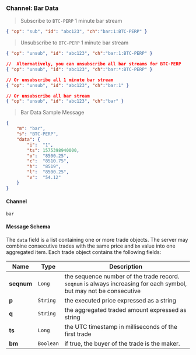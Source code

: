 ### Channel: Bar Data 

> Subscribe to `BTC-PERP` 1 minute bar stream

```json
{ "op": "sub", "id": "abc123", "ch":"bar:1:BTC-PERP" }
```

> Unsubscribe to `BTC-PERP` 1 minute bar stream

```json
{ "op": "unsub", "id": "abc123", "ch":"bar:1:BTC-PERP" }

//  Alternatively, you can unsubscribe all bar streams for BTC-PERP
{ "op": "unsub", "id": "abc123", "ch":"bar:*:BTC-PERP" }

// Or unsubscribe all 1 minute bar stream
{ "op": "unsub", "id": "abc123", "ch":"bar:1" }

// Or unsubscribe all bar stream
{ "op": "unsub", "id": "abc123", "ch":"bar" }
```

> Bar Data Sample Message 

```json
{
    "m": "bar",
    "s": "BTC-PERP",    
    "data": {
        "i":  "1",
        "ts": 1575398940000,
        "o":  "8500.25",
        "c":  "8510.75",
        "h":  "8519",
        "l":  "8500.25",
        "v":  "54.12"
    }
}
```

#### Channel

`bar`

#### Message Schema

The `data` field is a list containing one or more trade objects. The server may combine consecutive trades with the same price and `bm` 
value into one aggregated item. Each trade object contains the following fields:

 Name      | Type       | Description                                                                                    
---------- | ---------- | ---------------------------------------------------------------------------------------------- 
**seqnum** | `Long`     | the sequence number of the trade record. `seqnum` is always increasing for each symbol, but may not be consecutive
**p**      | `String`   | the executed price expressed as a string
**q**      | `String`   | the aggregated traded amount expressed as string
**ts**     | `Long`     | the UTC timestamp in milliseconds of the first trade
**bm**     | `Boolean`  | if true, the buyer of the trade is the maker.

